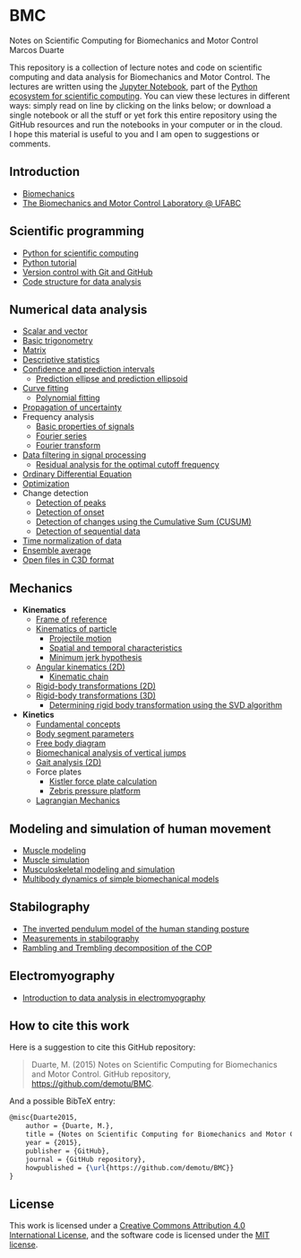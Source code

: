 BMC
===

Notes on Scientific Computing for Biomechanics and Motor Control  
Marcos Duarte  

This repository is a collection of lecture notes and code on scientific computing and data analysis for Biomechanics and Motor Control. The lectures are written using the [Jupyter Notebook](http://jupyter.org/), part of the [Python ecosystem for scientific computing]( http://scipy.org/). You can view these lectures in different ways: simply read on line by clicking on the links below; or download a single notebook or all the stuff or yet fork this entire repository using the GitHub resources and run the notebooks in your computer or in the cloud.  
I hope this material is useful to you and I am open to suggestions or comments.  

Introduction
------------

* [Biomechanics](http://nbviewer.jupyter.org/github/demotu/BMC/blob/master/notebooks/Biomechanics.ipynb)
* [The Biomechanics and Motor Control Laboratory @ UFABC](http://nbviewer.jupyter.org/github/demotu/BMC/blob/master/notebooks/BMClab.ipynb)

Scientific programming
----------------------

* [Python for scientific computing](http://nbviewer.jupyter.org/github/demotu/BMC/blob/master/notebooks/PythonForScientificComputing.ipynb)  
* [Python tutorial](http://nbviewer.jupyter.org/github/demotu/BMC/blob/master/notebooks/PythonTutorial.ipynb)
* [Version control with Git and GitHub](http://nbviewer.jupyter.org/github/demotu/BMC/blob/master/notebooks/VersionControlGitGitHub.ipynb)
* [Code structure for data analysis](http://nbviewer.jupyter.org/github/demotu/BMC/blob/master/notebooks/CodeStructure.ipynb)

Numerical data analysis
-----------------------

* [Scalar and vector](http://nbviewer.jupyter.org/github/demotu/BMC/blob/master/notebooks/ScalarVector.ipynb)
* [Basic trigonometry](http://nbviewer.jupyter.org/github/demotu/BMC/blob/master/notebooks/TrigonometryBasics.ipynb)
* [Matrix](http://nbviewer.jupyter.org/github/demotu/BMC/blob/master/notebooks/Matrix.ipynb)  
* [Descriptive statistics](http://nbviewer.jupyter.org/github/demotu/BMC/blob/master/notebooks/Statistics-Descriptive.ipynb)  
* [Confidence and prediction intervals](http://nbviewer.jupyter.org/github/demotu/BMC/blob/master/notebooks/ConfidencePredictionIntervals.ipynb)
  * [Prediction ellipse and prediction ellipsoid](http://nbviewer.jupyter.org/github/demotu/BMC/blob/master/notebooks/PredictionEllipseEllipsoid.ipynb)
* [Curve fitting](http://nbviewer.jupyter.org/github/demotu/BMC/blob/master/notebooks/CurveFitting.ipynb)
  * [Polynomial fitting](http://nbviewer.jupyter.org/github/demotu/BMC/blob/master/notebooks/PolynomialFitting.ipynb)
* [Propagation of uncertainty](http://nbviewer.jupyter.org/github/demotu/BMC/blob/master/notebooks/Propagation%20of%20uncertainty.ipynb)
* Frequency analysis  
  * [Basic properties of signals](http://nbviewer.jupyter.org/github/demotu/BMC/blob/master/notebooks/SignalBasicProperties.ipynb)
  * [Fourier series](http://nbviewer.jupyter.org/github/demotu/BMC/blob/master/notebooks/FourierSeries.ipynb)
  * [Fourier transform](http://nbviewer.jupyter.org/github/demotu/BMC/blob/master/notebooks/FourierTransform.ipynb)
* [Data filtering in signal processing](http://nbviewer.jupyter.org/github/demotu/BMC/blob/master/notebooks/DataFiltering.ipynb)
  * [Residual analysis for the optimal cutoff frequency](http://nbviewer.jupyter.org/github/demotu/BMC/blob/master/notebooks/ResidualAnalysis.ipynb)  
* [Ordinary Differential Equation](http://nbviewer.jupyter.org/github/demotu/BMC/blob/master/notebooks/OrdinaryDifferentialEquation.ipynb)  
* [Optimization](http://nbviewer.jupyter.org/github/demotu/BMC/blob/master/notebooks/Optimization.ipynb)  
* Change detection  
  * [Detection of peaks](http://nbviewer.jupyter.org/github/demotu/BMC/blob/master/notebooks/DetectPeaks.ipynb)  
  * [Detection of onset](http://nbviewer.jupyter.org/github/demotu/BMC/blob/master/notebooks/DetectOnset.ipynb)  
  * [Detection of changes using the Cumulative Sum (CUSUM)](http://nbviewer.jupyter.org/github/demotu/BMC/blob/master/notebooks/DetectCUSUM.ipynb)
  * [Detection of sequential data](http://nbviewer.jupyter.org/github/demotu/BMC/blob/master/notebooks/detect_seq.ipynb)
* [Time normalization of data](http://nbviewer.jupyter.org/github/demotu/BMC/blob/master/notebooks/TimeNormalization.ipynb)  
* [Ensemble average](http://nbviewer.jupyter.org/github/demotu/BMC/blob/master/notebooks/EnsembleAverage.ipynb)
* [Open files in C3D format](http://nbviewer.jupyter.org/github/demotu/BMC/blob/master/notebooks/OpenC3Dfile.ipynb)

Mechanics
---------

* **Kinematics**
  * [Frame of reference](http://nbviewer.jupyter.org/github/demotu/BMC/blob/master/notebooks/ReferenceFrame.ipynb)
  * [Kinematics of particle](http://nbviewer.jupyter.org/github/demotu/BMC/blob/master/notebooks/KinematicsParticle.ipynb)  
    * [Projectile motion](http://nbviewer.jupyter.org/github/demotu/BMC/blob/master/notebooks/ProjectileMotion.ipynb)  
    * [Spatial and temporal characteristics](http://nbviewer.jupyter.org/github/demotu/BMC/blob/master/notebooks/SpatialTemporalCharacteristcs.ipynb)  
    * [Minimum jerk hypothesis](http://nbviewer.jupyter.org/github/demotu/BMC/blob/master/notebooks/MinimumJerkHypothesis.ipynb)  
  * [Angular kinematics (2D)](http://nbviewer.jupyter.org/github/demotu/BMC/blob/master/notebooks/KinematicsAngular2D.ipynb)  
    * [Kinematic chain](http://nbviewer.jupyter.org/github/demotu/BMC/blob/master/notebooks/KinematicChain.ipynb)  
  * [Rigid-body transformations (2D)](http://nbviewer.jupyter.org/github/demotu/BMC/blob/master/notebooks/Transformation2D.ipynb)  
  * [Rigid-body transformations (3D)](http://nbviewer.jupyter.org/github/demotu/BMC/blob/master/notebooks/Transformation3D.ipynb)
    * [Determining rigid body transformation using the SVD algorithm](http://nbviewer.jupyter.org/github/demotu/BMC/blob/master/notebooks/SVDalgorithm.ipynb)
* **Kinetics**
  * [Fundamental concepts](http://nbviewer.jupyter.org/github/demotu/BMC/blob/master/notebooks/KineticsFundamentalConcepts.ipynb)
  * [Body segment parameters](http://nbviewer.jupyter.org/github/demotu/BMC/blob/master/notebooks/BodySegmentParameters.ipynb)
  * [Free body diagram](http://nbviewer.jupyter.org/github/demotu/BMC/blob/master/notebooks/FreeBodyDiagram.ipynb)
  * [Biomechanical analysis of vertical jumps](http://nbviewer.jupyter.org/github/demotu/BMC/blob/master/notebooks/VerticalJump.ipynb)
  * [Gait analysis (2D)](http://nbviewer.jupyter.org/github/demotu/BMC/blob/master/notebooks/GaitAnalysis2D.ipynb)
  * Force plates
    * [Kistler force plate calculation](http://nbviewer.jupyter.org/github/demotu/BMC/blob/master/notebooks/KistlerForcePlateCalculation.ipynb)
    * [Zebris pressure platform](http://nbviewer.jupyter.org/github/demotu/BMC/blob/master/notebooks/ReadZebrisPressurePlatformASCIIfiles.ipynb)  
  * [Lagrangian Mechanics](http://nbviewer.jupyter.org/github/demotu/BMC/blob/master/notebooks/lagrangian_mechanics.ipynb)  

Modeling and simulation of human movement
-----------------------------------------

* [Muscle modeling](http://nbviewer.jupyter.org/github/demotu/BMC/blob/master/notebooks/MuscleModeling.ipynb)  
* [Muscle simulation](http://nbviewer.jupyter.org/github/demotu/BMC/blob/master/notebooks/MuscleSimulation.ipynb)  
* [Musculoskeletal modeling and simulation](http://nbviewer.jupyter.org/github/demotu/BMC/blob/master/notebooks/MusculoskeletaModelingSimulation.ipynb)
* [Multibody dynamics of simple biomechanical models](http://nbviewer.jupyter.org/github/demotu/BMC/blob/master/notebooks/MultibodyDynamics.ipynb)

Stabilography
-------------

* [The inverted pendulum model of the human standing posture](http://nbviewer.jupyter.org/github/demotu/BMC/blob/master/notebooks/IP_Model.ipynb)
* [Measurements in stabilography](http://nbviewer.jupyter.org/github/demotu/BMC/blob/master/notebooks/Stabilography.ipynb)  
* [Rambling and Trembling decomposition of the COP](http://nbviewer.jupyter.org/github/demotu/BMC/blob/master/notebooks/IEP.ipynb)

Electromyography
---------------

* [Introduction to data analysis in electromyography](http://nbviewer.jupyter.org/github/demotu/BMC/blob/master/notebooks/Electromyography.ipynb)

How to cite this work
---------------------

Here is a suggestion to cite this GitHub repository:

> Duarte, M. (2015) Notes on Scientific Computing for Biomechanics and Motor Control. GitHub repository, https://github.com/demotu/BMC.  

And a possible BibTeX entry:

```tex
@misc{Duarte2015,  
    author = {Duarte, M.},  
    title = {Notes on Scientific Computing for Biomechanics and Motor Control},  
    year = {2015},  
    publisher = {GitHub},  
    journal = {GitHub repository},  
    howpublished = {\url{https://github.com/demotu/BMC}}  
}  
```

License
-------

This work is licensed under a [Creative Commons Attribution 4.0 International License](http://creativecommons.org/licenses/by/4.0/), and the software code is licensed under the [MIT license](https://opensource.org/licenses/mit-license.php).